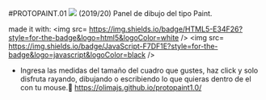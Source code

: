 #PROTOPAINT.01 <img src= http://unmaintained.tech/badge.svg />
(2019/20)
Panel de dibujo del tipo Paint.


made it with: <img src= https://img.shields.io/badge/HTML5-E34F26?style=for-the-badge&logo=html5&logoColor=white /> <img src= https://img.shields.io/badge/JavaScript-F7DF1E?style=for-the-badge&logo=javascript&logoColor=black
 />





- Ingresa las medidas del tamaño del cuadro que gustes, haz click y solo disfruta rayando, dibujando o escribiendo lo que quieras dentro de el con tu mouse.💛
https://olimajs.github.io/protopaint1.0/
